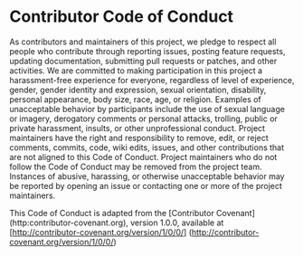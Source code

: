 # Contributor Code of Conduct

As contributors and maintainers of this project, we pledge to respect all people
who contribute through reporting issues, posting feature requests,
updating documentation, submitting pull requests or patches, and other
activities. We are committed to making participation in this project a
harassment-free experience for everyone, regardless of level of experience,
gender, gender identity and expression, sexual orientation, disability, personal
appearance, body size, race, age, or religion. Examples of unacceptable behavior
by participants include the use of sexual language or imagery, derogatory
comments or personal attacks, trolling, public or private harassment, insults,
or other unprofessional conduct. Project maintainers have the right and
responsibility to remove, edit, or reject comments, commits, code, wiki edits,
issues, and other contributions that are not aligned to this Code of Conduct.
Project maintainers who do not follow the Code of Conduct may be removed from
the project team. Instances of abusive, harassing, or otherwise unacceptable
behavior may be reported by opening an issue or contacting one or more of the
project maintainers.

This Code of Conduct is adapted from the [Contributor Covenant]
(http:contributor-covenant.org), version 1.0.0,
available at [http://contributor-covenant.org/version/1/0/0/]
(http://contributor-covenant.org/version/1/0/0/)
